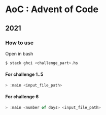# AoC : Advent of Code 

## 2021

### How to use

Open in bash

```bash
$ stack ghci <challenge_part>.hs
```

#### For challenge 1..5

```hs
> :main <input_file_path>
```

#### For challenge 6

```hs
> :main <number of days> <input_file_path>
```

